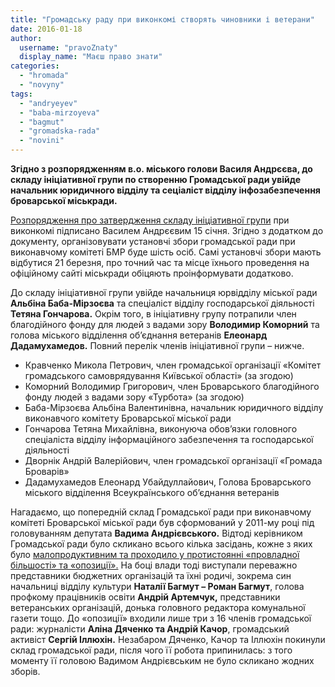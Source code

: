 ```yaml
---
title: "Громадську раду при виконкомі створять чиновники і ветерани"
date: 2016-01-18
author: 
  username: "pravoZnaty"
  display_name: "Маєш право знати"
categories: 
  - "hromada"
  - "novyny"
tags: 
  - "andryeyev"
  - "baba-mirzoyeva"
  - "bagmut"
  - "gromadska-rada"
  - "novini"
---
```


**Згідно з розпорядженням в.о. міського голови Василя Андрєєва, до складу ініціативної групи по створенню Громадської ради увійде начальник юридичного відділу та сеціаліст відділу інфозабезпечення броварської міськради.**

[Розпорядження про затвердження складу ініціативної групи](http://brovary-rada.gov.ua/rozporyadzhennya-m%D1%96skogo-golovi-v%D1%96d-15012016-%E2%84%9610-od-pro-zatverdzhennya-skladu-%D1%96n%D1%96ts%D1%96ativno%D1%97-grupi-z) при виконкомі підписано Василем Андрєєвим 15 січня. Згідно з додатком до документу, організовувати установчі збори громадської ради при виконавчому комітеті БМР буде шість осіб. Самі установчі збори мають відбутися 21 березня, про точний час та місце їхнього проведення на офіційному сайті міськради обіцяють проінформувати додатково.

До складу ініціативної групи увійде начальниця юрвідділу міської ради **Альбіна Баба-Мірзоєва** та спеціаліст відділу господарської діяльності **Тетяна Гончарова.** Окрім того, в ініціативну групу потрапили член благодійного фонду для людей з вадами зору **Володимир Коморний** та голова міського відділення об’єднання ветеранів **Елеонард Дадамухамедов.** Повний перелік членів ініціативної групи – нижче.

- Кравченко Микола Петрович, член громадської організації «Комітет громадського самоврядування Київської області» (за згодою)
- Коморний Володимир Григорович, член Броварського благодійного фонду людей з вадами зору «Турбота» (за згодою)
- Баба-Мірзоєва Альбіна Валентинівна, начальник юридичного відділу виконавчого комітету Броварської міської ради
- Гончарова Тетяна Михайлівна, виконуюча обов’язки головного спеціаліста відділу інформаційного забезпечення та господарської діяльності
- Дворнік Андрій Валерійович, член громадської організації «Громада Броварів»
- Дадамухамедов Елеонард Убайдуллайович, Голова Броварського міського відділення Всеукраїнського об’єднання ветеранів

Нагадаємо, що попередній склад Громадської ради при виконавчому комітеті Броварської міської ради був сформований у 2011-му році під головуванням депутата **Вадима Андрієвського.** Відтоді керівником Громадської ради було скликано всього кілька засідань, кожне з яких було [малопродуктивним та проходило у протистоянні «провладної більшості» та «опозиції».](https://mpz.brovary.org/brovarska-gromadska-rada-butaforiya-ta-sabotazh/) На боці влади тоді виступали переважно представники бюджетних організацій та їхні родичі, зокрема син начальниці відділу культури **Наталії Багмут – Роман Багмут**, голова профкому працівників освіти **Андрій Артемчук,** представники ветеранських організацій, донька головного редактора комунальної газети тощо. До «опозиції» входили лише три з 16 членів громадської ради: журналісти **Аліна Дяченко та Андрій Качор**, громадський активіст **Сергій Іллюхін.** Незабаром Дяченко, Качор та Іллюхін покинули склад громадської ради, після чого її робота припинилась: з того моменту її головою Вадимом Андрієвським не було скликано жодних зборів.
